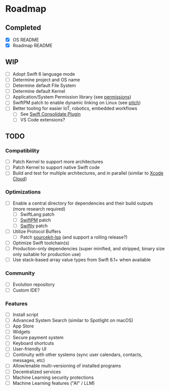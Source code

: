 # Roadmap

## Completed

- [x] OS README
- [x] Roadmap README

## WIP

- [ ] Adopt Swift 6 language mode
- [ ] Determine project and OS name
- [ ] Determine default File System
- [ ] Determine default Kernel
- [ ] Application/System Permission library (see [permissions](https://github.com/schwiftyos/schwifty-permissions))
- [ ] SwiftPM patch to enable dynamic linking on Linux (see [pitch](https://forums.swift.org/t/77605))
- [ ] Better tooling for easier IoT, robotics, embedded workflows
  - [ ] See [Swift Consolidate Plugin](https://github.com/RandomHashTags/swift-consolidate-plugin)
  - [ ] VS Code extensions?

## TODO

### Compatibility

- [ ] Patch Kernel to support more architectures
- [ ] Patch Kernel to support native Swift code
- [ ] Build and test for multiple architectures, and in parallel (similar to [Xcode Cloud](https://developer.apple.com/xcode-cloud/))
     
### Optimizations

- [ ] Enable a central directory for dependencies and their build outputs (more research required)
  - [ ] SwiftLang patch
  - [ ] [SwiftPM](https://github.com/swiftlang/swift-package-manager) patch
  - [ ] [Swiftly](https://github.com/swiftlang/swiftly) patch
- [ ] Utilize Protocol Buffers
  - [ ] Patch [sourcekit-lsp](https://github.com/swiftlang/sourcekit-lsp) (and support a rolling release?)
- [ ] Optimize Swift toolchain(s)
- [ ] Production-only dependencies (super minified, and stripped, binary size only suitable for production use)
- [ ] Use stack-based array value types from Swift 6.1+ when available
     
### Community

- [ ] Evolution repository
- [ ] Custom IDE?

### Features

- [ ] Install script
- [ ] Advanced System Search (similar to Spotlight on macOS)
- [ ] App Store
- [ ] Widgets
- [ ] Secure payment system
- [ ] Keyboard shortcuts
- [ ] User-friendly UI
- [ ] Continuity with other systems (sync user calendars, contacts, messages, etc)
- [ ] Allow/enable multi-versioning of installed programs
- [ ] Decentralized services
- [ ] Machine Learning security protections
- [ ] Machine Learning features ("AI" / LLM)
